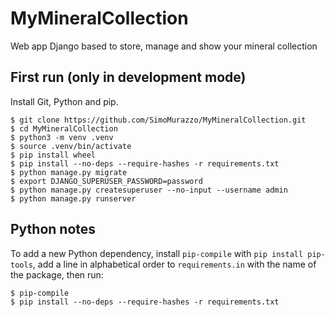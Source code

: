 # MyMineralCollection
Web app Django based to store, manage and show your mineral collection

## First run (only in development mode)

Install Git, Python and pip.

```
$ git clone https://github.com/SimoMurazzo/MyMineralCollection.git
$ cd MyMineralCollection
$ python3 -m venv .venv
$ source .venv/bin/activate
$ pip install wheel
$ pip install --no-deps --require-hashes -r requirements.txt
$ python manage.py migrate
$ export DJANGO_SUPERUSER_PASSWORD=password
$ python manage.py createsuperuser --no-input --username admin
$ python manage.py runserver
```

## Python notes

To add a new Python dependency, install `pip-compile` with `pip install pip-tools`, add a line in alphabetical order to `requirements.in` with the name of the package, then run:
```
$ pip-compile
$ pip install --no-deps --require-hashes -r requirements.txt
```
